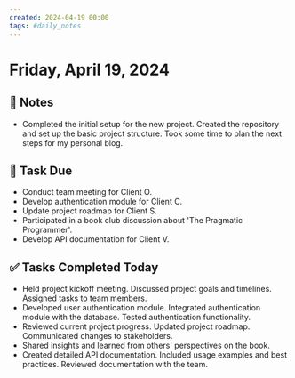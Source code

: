 ```yaml
---
created: 2024-04-19 00:00
tags: #daily_notes
---
```


# Friday, April 19, 2024

## 📓 Notes
- Completed the initial setup for the new project. Created the repository and set up the basic project structure. Took some time to plan the next steps for my personal blog.

## 📅 Task Due
- Conduct team meeting for Client O.
- Develop authentication module for Client C.
- Update project roadmap for Client S.
- Participated in a book club discussion about 'The Pragmatic Programmer'.
- Develop API documentation for Client V.

## ✅ Tasks Completed Today
- Held project kickoff meeting. Discussed project goals and timelines. Assigned tasks to team members.
- Developed user authentication module. Integrated authentication module with the database. Tested authentication functionality.
- Reviewed current project progress. Updated project roadmap. Communicated changes to stakeholders.
- Shared insights and learned from others' perspectives on the book.
- Created detailed API documentation. Included usage examples and best practices. Reviewed documentation with the team.